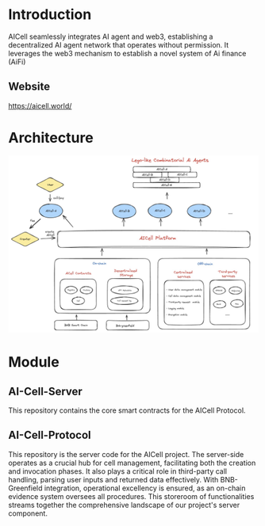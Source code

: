 # Introduction
AICell seamlessly integrates AI agent and web3, establishing a decentralized AI agent network that operates without permission. It leverages the web3 mechanism to establish a novel system of Ai finance (AiFi)

## Website
https://aicell.world/

# Architecture
![avatar](./image/arch.png)

# Module

## AI-Cell-Server
This repository contains the core smart contracts for the AICell Protocol. 

## AI-Cell-Protocol
This repository is the server code for the AICell project. The server-side operates as a crucial hub for cell management, facilitating both the creation and invocation phases. It also plays a critical role in third-party call handling, parsing user inputs and returned data effectively. With BNB-Greenfield integration, operational excellency is ensured, as an on-chain evidence system oversees all procedures. This storeroom of functionalities streams together the comprehensive landscape of our project's server component.